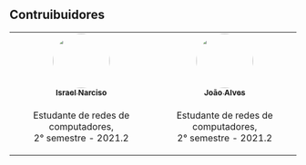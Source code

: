 ## Contruibuidores

<table>
<tr>
    <td align="center">
    <a href="https://github.com/IsraelSnar">
    <img style="border-radius: 50%;" src="https://avatars.githubusercontent.com/u/61364165?s=96&v=4" width="100px;" height="96" alt=""/><br />
    <sub><b>Israel Narciso</b></sub></a>
    </td>
    <td align="center">
    <a href="https://github.com/joaoalvesxp"><img style="border-radius: 50%;" src="https://avatars.githubusercontent.com/u/38361266?v=4" width="100px;" height="96" alt=""/><br />
    <sub><b>João Alves</b></sub></a></td>
    <!-- <a href="" title="">👨‍🚀</a></td> -->
    
</tr>
<tr>
<td align="center">
    <p>Estudante de redes de computadores,<br> 2° semestre - 2021.2</p>
</td>
<td align="center">
    <p>Estudante de redes de computadores,<br> 2° semestre - 2021.2</p>
</td>
</tr>
</table>